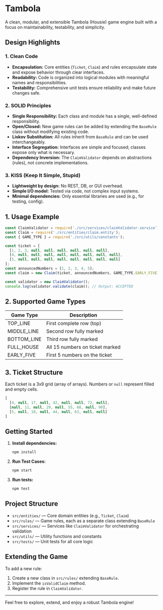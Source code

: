 # Tambola

A clean, modular, and extensible Tambola (Housie) game engine built with a focus on maintainability, testability, and simplicity.

## Design Highlights

### 1. Clean Code
- **Encapsulation:** Core entities (`Ticket`, `Claim`) and rules encapsulate state and expose behavior through clear interfaces.
- **Readability:** Code is organized into logical modules with meaningful names and responsibilities.
- **Testability:** Comprehensive unit tests ensure reliability and make future changes safe.

### 2. SOLID Principles
- **Single Responsibility:** Each class and module has a single, well-defined responsibility.
- **Open/Closed:** New game rules can be added by extending the `BaseRule` class without modifying existing code.
- **Liskov Substitution:** All rules inherit from `BaseRule` and can be used interchangeably.
- **Interface Segregation:** Interfaces are simple and focused; classes expose only what is necessary.
- **Dependency Inversion:** The `ClaimValidator` depends on abstractions (rules), not concrete implementations.

### 3. KISS (Keep It Simple, Stupid)
- **Lightweight by design:** No REST, DB, or GUI overhead.
- **Simple I/O model:** Tested via code, not complex input systems.
- **Minimal dependencies:** Only essential libraries are used (e.g., for testing, config).

## 1. Usage Example

```js
const ClaimValidator = require('./src/services/claimValidator.service');
const Claim = require('./src/entities/claim.entity');
const { GAME_TYPE } = require('./src/utils/constants');

const ticket = [
  [1, 2, 3, null, null, null, null, null, null],
  [4, null, null, null, null, null, null, null, null],
  [5, null, null, null, null, null, null, null, null]
];
const announcedNumbers = [1, 2, 3, 4, 5];
const claim = new Claim(ticket, announcedNumbers, GAME_TYPE.EARLY_FIVE);

const validator = new ClaimValidator();
console.log(validator.validate(claim)); // Output: ACCEPTED
```

## 2. Supported Game Types

| Game Type     | Description                        |
|---------------|------------------------------------|
| TOP_LINE      | First complete row (top)           |
| MIDDLE_LINE   | Second row fully marked            |
| BOTTOM_LINE   | Third row fully marked             |
| FULL_HOUSE    | All 15 numbers on ticket marked    |
| EARLY_FIVE    | First 5 numbers on the ticket      |

## 3. Ticket Structure

Each ticket is a 3x9 grid (array of arrays). Numbers or `null` represent filled and empty cells.

```js
[
  [4, null, 17, null, 42, null, null, 72, null],
  [null, 11, null, 29, null, 55, 68, null, 90],
  [5, null, 18, null, 44, null, 63, null, null]
]
```

## Getting Started

1. **Install dependencies:**
   ```sh
   npm install
   ```
2. **Run Test Cases:**
   ```sh
   npm start
   ```
3. **Run tests:**
   ```sh
   npm test
   ```

## Project Structure

- `src/entities/` — Core domain entities (e.g., `Ticket`, `Claim`)
- `src/rules/` — Game rules, each as a separate class extending `BaseRule`
- `src/services/` — Services like `ClaimValidator` for orchestrating validation
- `src/utils/` — Utility functions and constants
- `src/tests/` — Unit tests for all core logic

## Extending the Game
To add a new rule:
1. Create a new class in `src/rules/` extending `BaseRule`.
2. Implement the `isValidClaim` method.
3. Register the rule in `ClaimValidator`.

---

Feel free to explore, extend, and enjoy a robust Tambola engine!
